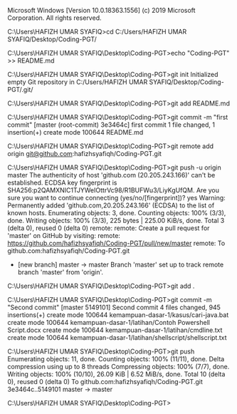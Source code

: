 Microsoft Windows [Version 10.0.18363.1556]
(c) 2019 Microsoft Corporation. All rights reserved.

C:\Users\HAFIZH UMAR SYAFIQ>cd C:/Users/HAFIZH UMAR SYAFIQ/Desktop/Coding-PGT/

C:\Users\HAFIZH UMAR SYAFIQ\Desktop\Coding-PGT>echo "Coding-PGT" >> README.md

C:\Users\HAFIZH UMAR SYAFIQ\Desktop\Coding-PGT>git init
Initialized empty Git repository in C:/Users/HAFIZH UMAR SYAFIQ/Desktop/Coding-PGT/.git/

C:\Users\HAFIZH UMAR SYAFIQ\Desktop\Coding-PGT>git add README.md

C:\Users\HAFIZH UMAR SYAFIQ\Desktop\Coding-PGT>git commit -m "first commit"
[master (root-commit) 3e3464c] first commit
 1 file changed, 1 insertion(+)
 create mode 100644 README.md

C:\Users\HAFIZH UMAR SYAFIQ\Desktop\Coding-PGT>git remote add origin git@github.com:hafizhsyafiqh/Coding-PGT.git

C:\Users\HAFIZH UMAR SYAFIQ\Desktop\Coding-PGT>git push -u origin master
The authenticity of host 'github.com (20.205.243.166)' can't be established.
ECDSA key fingerprint is SHA256:p2QAMXNIC1TJYWeIOttrVc98/R1BUFWu3/LiyKgUfQM.
Are you sure you want to continue connecting (yes/no/[fingerprint])? yes
Warning: Permanently added 'github.com,20.205.243.166' (ECDSA) to the list of known hosts.
Enumerating objects: 3, done.
Counting objects: 100% (3/3), done.
Writing objects: 100% (3/3), 225 bytes | 225.00 KiB/s, done.
Total 3 (delta 0), reused 0 (delta 0)
remote:
remote: Create a pull request for 'master' on GitHub by visiting:
remote:      https://github.com/hafizhsyafiqh/Coding-PGT/pull/new/master
remote:
To github.com:hafizhsyafiqh/Coding-PGT.git
 * [new branch]      master -> master
Branch 'master' set up to track remote branch 'master' from 'origin'.

C:\Users\HAFIZH UMAR SYAFIQ\Desktop\Coding-PGT>git add .

C:\Users\HAFIZH UMAR SYAFIQ\Desktop\Coding-PGT>git commit -m "Second commit"
[master 5149101] Second commit
 4 files changed, 945 insertions(+)
 create mode 100644 kemampuan-dasar-1/kasus/cari-java.bat
 create mode 100644 kemampuan-dasar-1/latihan/Contoh Powershell Script.docx
 create mode 100644 kemampuan-dasar-1/latihan/cmdline.txt
 create mode 100644 kemampuan-dasar-1/latihan/shellscript/shellscript.txt

C:\Users\HAFIZH UMAR SYAFIQ\Desktop\Coding-PGT>git push
Enumerating objects: 11, done.
Counting objects: 100% (11/11), done.
Delta compression using up to 8 threads
Compressing objects: 100% (7/7), done.
Writing objects: 100% (10/10), 26.09 KiB | 6.52 MiB/s, done.
Total 10 (delta 0), reused 0 (delta 0)
To github.com:hafizhsyafiqh/Coding-PGT.git
   3e3464c..5149101  master -> master

C:\Users\HAFIZH UMAR SYAFIQ\Desktop\Coding-PGT>